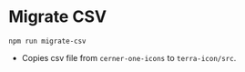 # Migrate CSV

```
npm run migrate-csv
```

* Copies csv file from `cerner-one-icons` to `terra-icon/src`.
